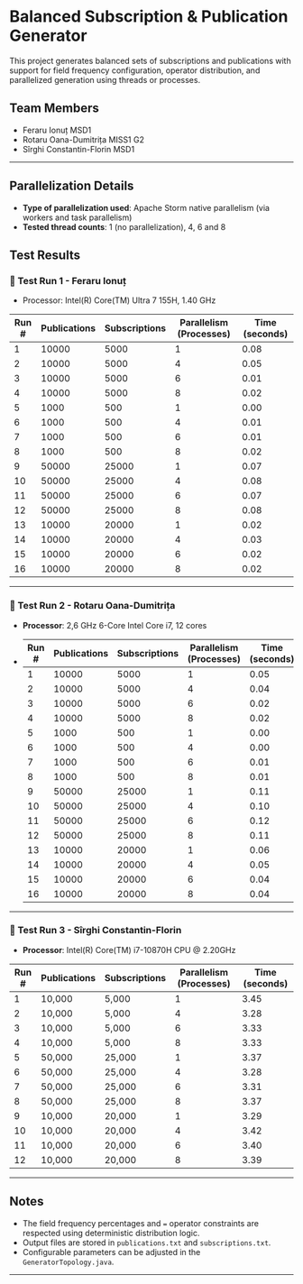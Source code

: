 # Balanced Subscription & Publication Generator

This project generates balanced sets of subscriptions and publications with support for field frequency configuration, operator distribution, and parallelized generation using threads or processes.

## Team Members

- Feraru Ionuț MSD1
- Rotaru Oana-Dumitrița MISS1 G2
- Sîrghi Constantin-Florin MSD1

---

## Parallelization Details

- **Type of parallelization used**: Apache Storm native parallelism (via workers and task parallelism)
- **Tested thread counts**: 1 (no parallelization), 4, 6 and 8

## Test Results

### 🧪 Test Run 1 - Feraru Ionuț
- Processor: Intel(R) Core(TM) Ultra 7 155H, 1.40 GHz

| Run # | Publications | Subscriptions | Parallelism (Processes) | Time (seconds) |
|-------|--------------|---------------|-------------------------|----------------|
| 1     | 10000        | 5000          | 1                       | 0.08           |
| 2     | 10000        | 5000          | 4                       | 0.05           |
| 3     | 10000        | 5000          | 6                       | 0.01           |
| 4     | 10000        | 5000          | 8                       | 0.02           |
| 5     | 1000         | 500           | 1                       | 0.00           |
| 6     | 1000         | 500           | 4                       | 0.01           |
| 7     | 1000         | 500           | 6                       | 0.01           |
| 8     | 1000         | 500           | 8                       | 0.02           |
| 9     | 50000        | 25000         | 1                       | 0.07           |
| 10    | 50000        | 25000         | 4                       | 0.08           |
| 11    | 50000        | 25000         | 6                       | 0.07           |
| 12    | 50000        | 25000         | 8                       | 0.08           |
| 13    | 10000        | 20000         | 1                       | 0.02           |
| 14    | 10000        | 20000         | 4                       | 0.03           |
| 15    | 10000        | 20000         | 6                       | 0.02           |
| 16    | 10000        | 20000         | 8                       | 0.02           |


---

### 🧪 Test Run 2 - Rotaru Oana-Dumitrița
- **Processor**: 2,6 GHz 6-Core Intel Core i7, 12 cores
- 
  | Run # | Publications | Subscriptions | Parallelism (Processes) | Time (seconds) |
  |-------|--------------|---------------|-------------------------|----------------|
  | 1     | 10000        | 5000          | 1                         | 0.05           |
  | 2     | 10000        | 5000          | 4                         | 0.04           |
  | 3     | 10000        | 5000          | 6                         | 0.02           |
  | 4     | 10000        | 5000          | 8                         | 0.02           |
  | 5     | 1000         | 500           | 1                         | 0.00           |
  | 6     | 1000         | 500           | 4                         | 0.00           |
  | 7     | 1000         | 500           | 6                         | 0.01           |
  | 8     | 1000         | 500           | 8                         | 0.01           |
  | 9     | 50000        | 25000         | 1                         | 0.11           |
  | 10    | 50000        | 25000         | 4                         | 0.10           |
  | 11    | 50000        | 25000         | 6                         | 0.12           |
  | 12    | 50000        | 25000         | 8                         | 0.11           |
  | 13    | 10000        | 20000         | 1                         | 0.06           |
  | 14    | 10000        | 20000         | 4                         | 0.05           |
  | 15    | 10000        | 20000         | 6                         | 0.04           |
  | 16    | 10000        | 20000         | 8                         | 0.04           |


---

### 🧪 Test Run 3 - Sîrghi Constantin-Florin
- **Processor**: Intel(R) Core(TM) i7-10870H CPU @ 2.20GHz

| Run # | Publications | Subscriptions | Parallelism (Processes) | Time (seconds) |
|-------|--------------|---------------|--------------------------|----------------|
| 1     | 10,000       | 5,000         | 1                        | 3.45           |
| 2     | 10,000       | 5,000         | 4                        | 3.28           |
| 3     | 10,000       | 5,000         | 6                        | 3.33           |
| 4     | 10,000       | 5,000         | 8                        | 3.33           |
| 5     | 50,000       | 25,000        | 1                        | 3.37           |
| 6     | 50,000       | 25,000        | 4                        | 3.28           |
| 7     | 50,000       | 25,000        | 6                        | 3.31           |
| 8     | 50,000       | 25,000        | 8                        | 3.37           |
| 9     | 10,000       | 20,000        | 1                        | 3.29           |
| 10    | 10,000       | 20,000        | 4                        | 3.42           |
| 11    | 10,000       | 20,000        | 6                        | 3.40           |
| 12    | 10,000       | 20,000        | 8                        | 3.39           |


---

## Notes

- The field frequency percentages and `=` operator constraints are respected using deterministic distribution logic.
- Output files are stored in `publications.txt` and `subscriptions.txt`.
- Configurable parameters can be adjusted in the `GeneratorTopology.java`.

---
